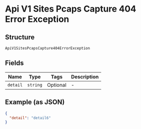 
# Api V1 Sites Pcaps Capture 404 Error Exception

## Structure

`ApiV1SitesPcapsCapture404ErrorException`

## Fields

| Name | Type | Tags | Description |
|  --- | --- | --- | --- |
| `detail` | `string` | Optional | - |

## Example (as JSON)

```json
{
  "detail": "detail6"
}
```

